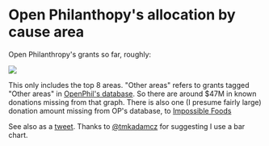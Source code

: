 Open Philanthopy's allocation by cause area
===========================================

Open Philanthropy's grants so far, roughly:

![](https://i.imgur.com/PwBI0rk.png)

This only includes the top 8 areas. "Other areas" refers to grants tagged "Other areas" in [OpenPhil's database](https://openphilanthropy.org/giving/grants). So there are around $47M in known donations missing from that graph. There is also one (I presume fairly large) donation amount missing from OP's database, to [Impossible Foods](https://openphilanthropy.org/focus/us-policy/farm-animal-welfare/impossible-foods)

See also as a [tweet](https://twitter.com/NunoSempere/status/1511793413187846159). Thanks to [@tmkadamcz](https://twitter.com/tmkadamcz) for suggesting I use a bar chart.
